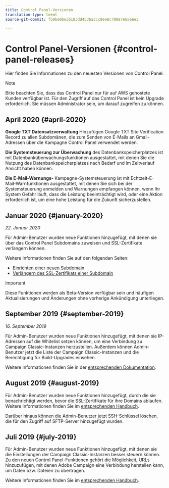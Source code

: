 ```yaml
---
title: Control Panel-Versionen
translation-type: tm+mt
source-git-commit: f59be0be3b183dd453ba3cc8ee8c70887e65e6e3

---
```



# Control Panel-Versionen {#control-panel-releases}

Hier finden Sie Informationen zu den neuesten Versionen von Control Panel.

>[!NOTE]
>
>Bitte beachten Sie, dass das Control Panel nur für auf AWS gehostete Kunden verfügbar ist. Für den Zugriff auf das Control Panel ist kein Upgrade erforderlich. Sie müssen Administrator sein, um darauf zugreifen zu können.

## April 2020 {#april-2020}

**Google TXT Datensatzverwaltung** Hinzufügen Google TXT Site Verification Record zu allen Subdomänen, die zum Senden von E-Mails an Gmail-Adressen über die Kampagne Control Panel verwendet werden.

**Die Systemsteuerung zur Überwachung** des Datenbankspeicherplatzes ist mit Datenbanküberwachungsfunktionen ausgestattet, mit denen Sie die Nutzung des Datenbankspeicherplatzes nach Bedarf und im Zeitverlauf Ansicht haben können.

**Die E-Mail-Warnungs-** Kampagne-Systemsteuerung ist mit Echtzeit-E-Mail-Warnfunktionen ausgestattet, mit denen Sie sich bei der Systemsteuerung anmelden und Warnungen empfangen können, wenn Ihr System Gefahr läuft, dass die Leistung beeinträchtigt wird, oder eine Aktion erforderlich ist, um eine hohe Leistung für die Zukunft sicherzustellen.

## Januar 2020 {#january-2020}

*22. Januar 2020*

Für Admin-Benutzer wurden neue Funktionen hinzugefügt, mit denen sie über das Control Panel Subdomains zuweisen und SSL-Zertifikate verlängern können.

Weitere Informationen finden Sie auf den folgenden Seiten:
* [Einrichten einer neuen Subdomain](subdomains-certificates/using/setting-up-new-subdomain.md)
* [Verlängern des SSL-Zertifikats einer Subdomain](subdomains-certificates/using/renewing-subdomain-certificate.md)

>[!IMPORTANT]
>
>Diese Funktionen werden als Beta-Version verfügbar sein und häufigen Aktualisierungen und Änderungen ohne vorherige Ankündigung unterliegen.

## September 2019 {#september-2019}

*16. September 2019*

Für Admin-Benutzer wurden neue Funktionen hinzugefügt, mit denen sie IP-Adressen auf die Whitelist setzen können, um eine Verbindung zu Campaign Classic-Instanzen herzustellen.
Außerdem können Admin-Benutzer jetzt die Liste der Campaign Classic-Instanzen und die Berechtigung für Build-Upgrades einsehen.

Weitere Informationen finden Sie in der [entsprechenden Dokumentation](instances-settings/using/ip-whitelisting-instance-access.md).

## August 2019 {#august-2019}

Für Admin-Benutzer wurden neue Funktionen hinzugefügt, durch die sie benachrichtigt werden, bevor die SSL-Zertifikate für ihre Domains ablaufen. Weitere Informationen finden Sie im [entsprechenden Handbuch](subdomains-certificates/using/monitoring-ssl-certificates.md).

Darüber hinaus können die Admin-Benutzer jetzt SSH-Schlüssel löschen, die für den Zugriff auf SFTP-Server hinzugefügt wurden.

## Juli 2019 {#july-2019}

Für Admin-Benutzer wurden neue Funktionen hinzugefügt, mit denen sie die Einstellungen der Campaign Classic-Instanzen besser steuern können. Zu den neuen Control Panel-Funktionen gehört die Möglichkeit, URLs hinzuzufügen, mit denen Adobe Campaign eine Verbindung herstellen kann, um Daten bzw. Dateien zu übertragen.

Weitere Informationen finden Sie im [entsprechenden Handbuch](instances-settings/using/url-permissions.md).
